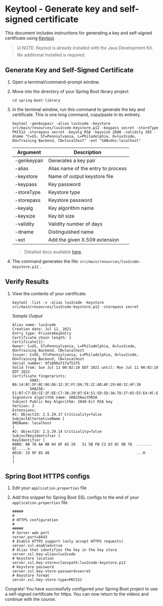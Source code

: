 # Keytool - Generate key and self-signed certificate

This document includes instructions for generating a key and self-signed certificate using [Keytool](https://docs.oracle.com/en/java/javase/13/docs/specs/man/keytool.html). 

> :ballot_box_with_check: NOTE: Keytool is already installed with the Java Development Kit. No additional installed is required.
## Generate Key and Self-Signed Certificate

1. Open a terminal/command-prompt window.

2. Move into the directory of your Spring Boot library project.

    ```
    cd spring-boot-library
    ```

3. In the terminal window, run this command to generate the key and certificate. This is one long command, copy/paste in its entirety.

    ```
    keytool -genkeypair -alias luv2code -keystore src/main/resources/luv2code-keystore.p12 -keypass secret -storeType PKCS12 -storepass secret -keyalg RSA -keysize 2048 -validity 365 -dname "C=US, ST=Pennsylvania, L=Philadelphia, O=luv2code, OU=Training Backend, CN=localhost" -ext "SAN=dns:localhost"
    ```

    | Argument | Description |
    | --- | --- |
    | -genkeypair | Generates a key pair |
    | -alias | Alias name of the entry to process |
    | -keystore | Name of output keystore file |
    | -keypass | Key password |
    | -storeType | Keystore type |
    | -storepass | Keystore password
    | -keyalg | Key algorithm name |
    | -keysize | Key bit size |
    | -validity | Validity number of days |
    | -dname | Distinguished name |
    | -ext | Add the given X.509 extension |

    > Detailed docs available [here](https://docs.oracle.com/en/java/javase/13/docs/specs/man/keytool.html). 
3. The command generates the file: `src/main/resources/luv2code-keystore.p12` .

## Verify Results

1. View the contents of your certificate.

    ```
    keytool -list -v -alias luv2code -keystore src/main/resources/luv2code-keystore.p12 -storepass secret
    ```

    _Sample Output_
    ```    
    Alias name: luv2code
    Creation date: Jul 11, 2021
    Entry type: PrivateKeyEntry
    Certificate chain length: 1
    Certificate[1]:
    Owner: C=US, ST=Pennsylvania, L=Philadelphia, O=luv2code, OU=Training Backend, CN=localhost
    Issuer: C=US, ST=Pennsylvania, L=Philadelphia, O=luv2code, OU=Training Backend, CN=localhost
    Serial number: 9f1898a717a75375
    Valid from: Sun Jul 11 00:02:10 EDT 2021 until: Mon Jul 11 00:02:10 EDT 2022
    Certificate fingerprints:
            SHA1: B6:14:8C:5F:0C:86:D6:32:3C:FC:D6:7E:2C:AD:AF:29:60:32:4F:38
            SHA256: E1:B7:C7:ED:CE:1F:EE:C7:36:20:07:E4:51:5D:5D:3A:78:27:65:E5:E4:9C:EB:20:90:85:D8:1A:A4:EF:69:41
    Signature algorithm name: SHA256withRSA
    Subject Public Key Algorithm: 2048-bit RSA key
    Version: 3
    Extensions: 
    #1: ObjectId: 2.5.29.17 Criticality=false
    SubjectAlternativeName [
    DNSName: localhost
    ]
    #2: ObjectId: 2.5.29.14 Criticality=false
    SubjectKeyIdentifier [
    KeyIdentifier [
    0000: 0B 7D AA 0B 04 0F A5 20   51 5B FB C2 A3 DC 9B 78  ....... Q[.....x
    0010: 19 9F 85 48                                        ...H
    ]
    ]
    ```

## Spring Boot HTTPS configs

1. Edit your `application.properties` file

1. Add this snippet for Spring Boot SSL configs to the end of your `application.properties` file

    ```
    #####
    #
    # HTTPS configuration
    #
    #####
    # Server web port
    server.port=8443
    # Enable HTTPS support (only accept HTTPS requests)
    server.ssl.enabled=true
    # Alias that identifies the key in the key store
    server.ssl.key-alias=luv2code
    # Keystore location
    server.ssl.key-store=classpath:luv2code-keystore.p12
    # Keystore password
    server.ssl.key-store-password=secret
    # Keystore format
    server.ssl.key-store-type=PKCS12
    ```

Congrats! You have successfully configured your Spring Boot project to use a self-signed certificate for https. You can now return to the videos and continue with the course.